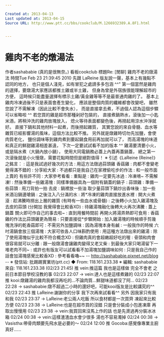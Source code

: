 ```yaml
---

Created at: 2013-04-13
Last updated at: 2013-04-15
Source URL: http://www.ptt.cc/bbs/cookclub/M.1266932389.A.8F1.html


---
```


# 雞肉不老的燉湯法


作者sashababie (真的是很無奈。)
看板cookclub
標題Re: \[閒聊\] 雞肉不老的燉湯法
時間Tue Feb 23 21:39:45 2010
先跟 LaReine 版友說一聲，基本上有幾點不認同的地方， 也只是個人淺見，如有冒犯之處請多多包涵 ^^" 第一個當然是雞肉的選擇，要燉湯大家應該都推土雞或半土雞， 但身為曾是外宿族很能理解超市的方便， 這時候只能盡量選擇有標示土雞/黃金雞等等不是最普通肉雞的了。 基本上雞肉冷凍過後不只是表面會產生變化， 應該是整個肉質的纖維都會改變吧， 雖然您說了不需解凍（因此比較不會失水）， 而是直接拿去煮，不過個人認為這個步驟可以省略啦 ^^ 若您買的雞是超市那種剁好包裝的， 直接煮鍋熱水，滾後加一小匙米酒，將稍沖洗的雞肉放塊放入， 熄火等待表面都變色後，再撈起用涼水沖淨就好。 直接下鍋和其他材料一起煮，而後撈起雜質， 其實您說的來自骨髓、血水等雜質已經影響湯的風味，這個方法比較不推。 另外就是燉雞時切勿先加鹽，會使肉質老化， 鹽份調味等到雞肉煮到要起鍋食用前再加就可以了， 而高湯塊的味道和真正的鮮甜雞湯相差甚遠， 下次一定要試試看不加的版本 ^^ 雞湯要清要小火，或是隔水煮（大鍋內放小鍋）， 使用大同電鍋務必蓋上內蓋再蓋鍋蓋， 總之第一次滾後就是小火慢燉，需要花點時間但是絕對值得！ ※ 引述《LaReine (Reine)》之銘言： : 這是我試過好幾次的方法 : 用這方法燉過蒜頭雞 香菇雞 : 肉都不會變老 覺得滿不錯的 : 分享給大家 : 不過都只是我自己在家裡偷吃步的作法 : 和一般市面上賣的 有些許不同 : 大家參考看看 : 重點是 : 雞肉一定要先冰過 : 冷凍唷~ 不需解凍! : 然後準備一些雞湯塊 : 同樣準備器具為一個附有鍋蓋的鍋子 : 蒜頭雞 : 準備一些蒜頭 : 用刀背拍一拍 去皮 : 鍋裡放一些油 取少量蒜頭下鍋炒出香味後 : 加一些米酒沿鍋邊嗆鍋 : 之後注入八分滿的水 : 將\*冷凍的雞肉直接放進水裡 : 開大火煮滾 : 趁沸騰時撈出上層的雜質 (有時有一些血水或骨髓) : 之後轉小火加入雞湯塊及去皮的蒜頭 (分開加 我覺得會比較香XD) : 待雞湯塊融化後轉大火再次沸騰 : 蓋上鍋蓋 關火即可作自己的事去啦~ : 直到用餐時間前 再開火將湯弄熱即可食用 : 香菇雞的作法比蒜頭雞更為簡易 : 只要直接從\*步驟開始 : 加入雞湯塊的時候順手剪幾塊洗淨的乾香菇即可 : 不需另外加鹽調味 : 因為湯塊本身有鹹 : 一般我作的時候 六吋湯鍋會放三個湯塊 : 大家可依各人口味斟酌使用 : 用這種方法燉出來的雞湯 : 除了使用湯塊似乎比較不符合概念XD : 但雞肉真的會超嫩超好吃的喔 : 骨頭和肉會很容易就可以分離 : 跟一般燉湯會讓雞肉變得又老又柴 : 到最後大家只喝湯留下一堆老肉不同~ : 或許也有版友可以試看看不加湯塊加鹽調味如何 : 只是我自己作的話會加湯塊感覺比較香XD : 參考看看嚕~~ \-- <http://sashababie.pixnet.net/blog> \-- ※ 發信站: 批踢踢實業坊(ptt.cc) ◆ From: 118.161.233.38 ※ 編輯: sashababie 來自: 118.161.233.38 (02/23 21:45)
推 vein:推這篇 我也是這樣做 完全不會老 之前日本節目學校沒教的事 02/23 22:07
→ vein:達人也是這樣煮雞的 02/23 22:07
推 kooi:燉雞湯的雞肉我都沒再吃的...不論肉質...鮮甜味道都沒了阿... 02/23 22:28
→ sashababie:燉不超過二小時的還好吧，可能kooi版友是比較講究的^^ 02/23 22:43
推 LaReine:謝謝你的分享 我下次再來試看看^^ 另外 因我家只有我和我 02/23 23:37
→ LaReine:老公兩人吃飯 所以食材都是一次買齊 凍起來比較方便 02/23 23:38
→ LaReine:也是在超市買的沒錯 只是會分裝成小包進凍庫 再取出慢慢用 02/23 23:38
→ vein:我買回來沒馬上作的話 也是先燙過再分裝冰冰箱 02/24 00:38
→ vein:這樣渣渣血水會少很多 湯也不容易濁掉 02/24 00:38
→ Vasistha:帶骨肉類要先飛水是必要的～ 02/24 12:00
推 Gocoba:感覺像專業主廚 真好......

